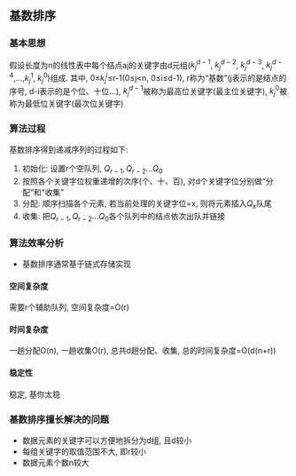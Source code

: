 ## 基数排序

### 基本思想

假设长度为n的线性表中每个结点aj的关键字由d元组($k_j^{d-1}$, $k_j^{d-2}$, $k_j^{d-3}$, $k_j^{d-4}$,...,$k_j^{1}$, $k_j^{0}$)组成. 其中, 0≤$k_j^{i}$≤r-1(0≤j<n, 0≤i≤d-1), r称为“基数”(j表示的是结点的序号, d-i表示的是个位、十位...), $k_j^{d-1}$被称为最高位关键字(最主位关键字), $k_j^{0}$被称为最低位关键字(最次位关键字)

### 算法过程

基数排序得到递减序列的过程如下:
1. 初始化: 设置r个空队列, $Q_{r-1}, Q_{r-2}...Q_{0}$
2. 按照各个关键字位权重递增的次序(个、十、百), 对d个关键字位分别做“分配”和“收集”
3. 分配: 顺序扫描各个元素, 若当前处理的关键字位=x, 则将元素插入$Q_x$队尾
4. 收集: 把$Q_{r-1}, Q_{r-2}...Q_{0}$各个队列中的结点依次出队并链接

### 算法效率分析

- 基数排序通常基于链式存储实现

#### 空间复杂度

需要r个辅助队列, 空间复杂度=O(r)

#### 时间复杂度

一趟分配O(n), 一趟收集O(r), 总共d趟分配、收集, 总的时间复杂度=O(d(n+r))

#### 稳定性

稳定, 基你太稳

### 基数排序擅长解决的问题

- 数据元素的关键字可以方便地拆分为d组, 且d较小
- 每组关键字的取值范围不大, 即r较小
- 数据元素个数n较大